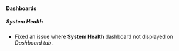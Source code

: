 
#### Dashboards

##### System Health

- Fixed an issue where **System Health** dashboard not displayed on *Dashboard tab*.
